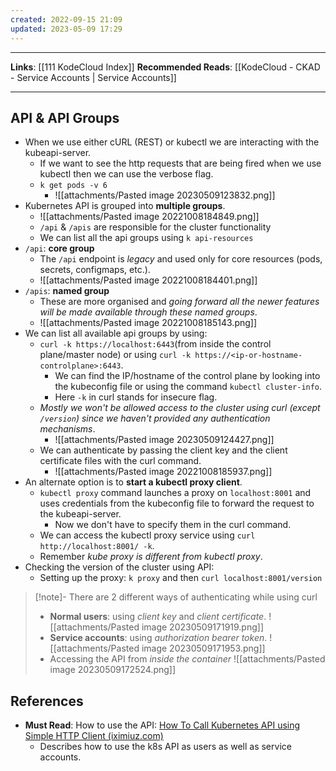 ```yaml
---
created: 2022-09-15 21:09
updated: 2023-05-09 17:29
---
```

---
**Links**: [[111 KodeCloud Index]]
**Recommended Reads**: [[KodeCloud - CKAD - Service Accounts | Service Accounts]]

---
## API & API Groups
- When we use either cURL (REST) or kubectl we are interacting with the kubeapi-server.
	- If we want to see the http requests that are being fired when we use kubectl then we can use the verbose flag.
	- `k get pods -v 6`
		- ![[attachments/Pasted image 20230509123832.png]]
- Kubernetes API is grouped into **multiple groups**.
	- ![[attachments/Pasted image 20221008184849.png]]
	- `/api` & `/apis` are responsible for the cluster functionality
	- We can list all the api groups using `k api-resources`
- `/api`: **core group**
	- The `/api` endpoint is *legacy* and used only for core resources (pods, secrets, configmaps, etc.). 
	- ![[attachments/Pasted image 20221008184401.png]]
- `/apis`: **named group**
	- These are more organised and *going forward all the newer features will be made available through these named groups*.
	- ![[attachments/Pasted image 20221008185143.png]]
- We can list all available api groups by using: 
	- `curl -k https://localhost:6443`(from inside the control plane/master node) or using `curl -k https://<ip-or-hostname-controlplane>:6443`.
		- We can find the IP/hostname of the control plane by looking into the kubeconfig file or using the command `kubectl cluster-info`.
		- Here `-k` in curl stands for insecure flag.
	- *Mostly we won't be allowed access to the cluster using curl (except `/version`) since we haven't provided any authentication mechanisms*.
		- ![[attachments/Pasted image 20230509124427.png]]
	- We can authenticate by passing the client key and the client certificate files with the curl command.
		- ![[attachments/Pasted image 20221008185937.png]]
- An alternate option is to **start a kubectl proxy client**. 
	- `kubectl proxy` command launches a proxy on `localhost:8001` and uses credentials from the kubeconfig file to forward the request to the kubeapi-server.
		- Now we don't have to specify them in the curl command.
	- We can access the kubectl proxy service using `curl http://localhost:8001/ -k`.
	- Remember *kube proxy is different from kubectl proxy*.
- Checking the version of the cluster using API:
	- Setting up the proxy: `k proxy` and then `curl localhost:8001/version`

> [!note]- There are 2 different ways of authenticating while using curl
> - **Normal users**: using *client key* and *client certificate*.
> ![[attachments/Pasted image 20230509171919.png]]
> - **Service accounts**: using *authorization bearer token*.
> ![[attachments/Pasted image 20230509171953.png]]
> - Accessing the API from *inside the container*
> ![[attachments/Pasted image 20230509172524.png]]

## References
- **Must Read**: How to use the API: [How To Call Kubernetes API using Simple HTTP Client (iximiuz.com)](https://iximiuz.com/en/posts/kubernetes-api-call-simple-http-client/)
	- Describes how to use the k8s API as users as well as service accounts.